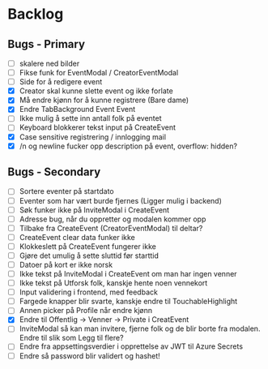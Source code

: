 # Backlog

## Bugs - Primary

- [ ] skalere ned bilder
- [ ] Fikse funk for EventModal / CreatorEventModal
- [ ] Side for å redigere event
- [x] Creator skal kunne slette event og ikke forlate
- [x] Må endre kjønn for å kunne registrere (Bare dame)
- [x] Endre TabBackground Event Event
- [ ] Ikke mulig å sette inn antall folk på eventet
- [ ] Keyboard blokkerer tekst input på CreateEvent
- [x] Case sensitive registrering / innlogging mail
- [x] /n og newline fucker opp description på event, overflow: hidden?

## Bugs - Secondary

- [ ] Sortere eventer på startdato
- [ ] Eventer som har vært burde fjernes (Ligger mulig i backend)
- [ ] Søk funker ikke på InviteModal i CreateEvent
- [ ] Adresse bug, når du oppretter og modalen kommer opp
- [ ] Tilbake fra CreateEvent (CreatorEventModal) til deltar?
- [ ] CreateEvent clear data funker ikke
- [ ] Klokkeslett på CreateEvent fungerer ikke
- [ ] Gjøre det umulig å sette sluttid før starttid
- [ ] Datoer på kort er ikke norsk
- [ ] Ikke tekst på InviteModal i CreateEvent om man har ingen venner
- [ ] Ikke tekst på Utforsk folk, kanskje hente noen vennekort
- [ ] Input validering i frontend, med feedback
- [ ] Fargede knapper blir svarte, kanskje endre til TouchableHighlight
- [ ] Annen picker på Profile når endre kjønn
- [x] Endre til Offentlig -> Venner -> Private i CreatEvent
- [ ] InviteModal så kan man invitere, fjerne folk og de blir borte fra modalen. Endre til slik som Legg til flere?
- [ ] Endre fra appsettingsverdier i opprettelse av JWT til Azure Secrets
- [ ] Endre så password blir validert og hashet!
